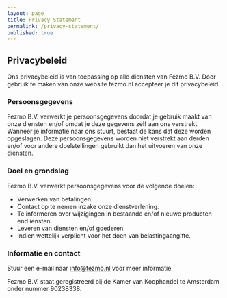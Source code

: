 ```yaml
---
layout: page
title: Privacy Statement
permalink: /privacy-statement/
published: true
---
```


## Privacybeleid

Ons privacybeleid is van toepassing op alle diensten van Fezmo B.V. Door gebruik te maken van onze website fezmo.nl accepteer je dit privacybeleid.

### Persoonsgegevens

Fezmo B.V. verwerkt je persoonsgegevens doordat je gebruik maakt van onze diensten en/of omdat je deze gegevens zelf aan ons verstrekt. Wanneer je informatie naar ons stuurt, bestaat de kans dat deze worden opgeslagen. Deze persoonsgegevens worden niet verstrekt aan derden en/of voor andere doelstellingen gebruikt dan het uitvoeren van onze diensten.

### Doel en grondslag

Fezmo B.V. verwerkt persoonsgegevens voor de volgende doelen:

- Verwerken van betalingen.
- Contact op te nemen inzake onze dienstverlening.
- Te informeren over wijzigingen in bestaande en/of nieuwe producten end iensten.
- Leveren van diensten en/of goederen.
- Indien wettelijk verplicht voor het doen van belastingaangifte.


### Informatie en contact

Stuur een e-mail naar info@fezmo.nl voor meer informatie.

Fezmo B.V. staat geregistreerd bij de Kamer van Koophandel te Amsterdam onder nummer 90238338.
